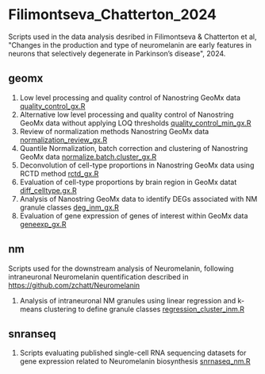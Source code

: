 # Filimontseva_Chatterton_2024
Scripts used in the data analysis desribed in Filimontseva & Chatterton et al, "Changes in the production and type of neuromelanin are early features in neurons that selectively degenerate in Parkinson’s disease", 2024.


## geomx
1) Low level processing and quality control of Nanostring GeoMx data [quality_control_gx.R](geomx/quality_control_gx.R)
2) Alternative low level processing and quality control of Nanostring GeoMx data without applying LOQ thresholds [quality_control_min_gx.R](geomx/quality_control_min_gx.R)
3) Review of normalization methods Nanostring GeoMx data [normalization_review_gx.R](geomx/normalization_review_gx.R)
4) Quantile Normalization, batch correction and clustering of Nanostring GeoMx data [normalize.batch.cluster_gx.R](geomx/normalize.batch.cluster_gx.R)
5) Deconvolution of cell-type proportions in Nanostring GeoMx data using RCTD method [rctd_gx.R](geomx/rctd_gx.R)
6) Evaluation of cell-type proportions by brain region in GeoMx datat [diff_celltype.gx.R](geomx/diff_celltype.gx.R)
7) Analysis of Nanostring GeoMx data to identify DEGs associated with NM granule classes [deg_inm_gx.R](geomx/deg_inm_gx.R)
8) Evaluation of gene expression of genes of interest within GeoMx data [geneexp_gx.R](geomx/geneexp_gx.R)

## nm
Scripts used for the downstream analysis of Neuromelanin, following intraneuronal Neuromelanin quentification described in https://github.com/zchatt/Neuromelanin

1) Analysis of intraneuronal NM granules using linear regression and k-means clustering to define granule classes [regression_cluster_inm.R](nm/regression_cluster_inm.R)


## snranseq
1) Scripts evaluating published single-cell RNA sequencing datasets for gene expression related to Neuromelanin biosynthesis [snrnaseq_nm.R](snranseq/snrnaseq_nm.R)

